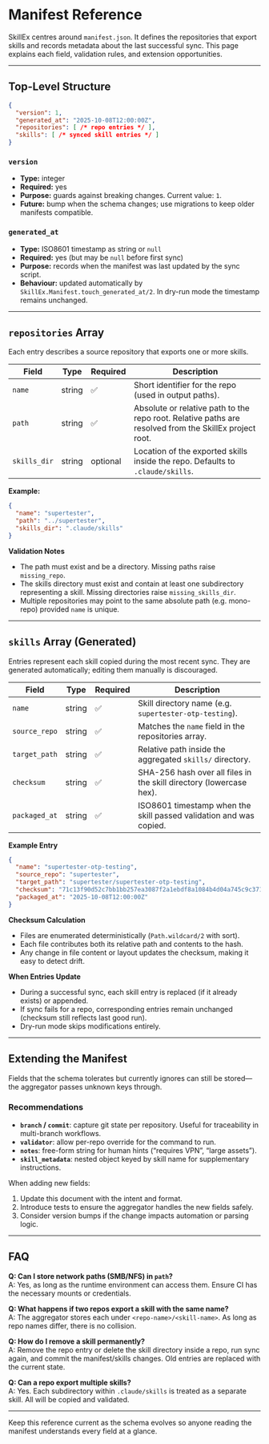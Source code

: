 # Manifest Reference

SkillEx centres around `manifest.json`. It defines the repositories that export skills and records metadata about the last successful sync. This page explains each field, validation rules, and extension opportunities.

---

## Top-Level Structure

```json
{
  "version": 1,
  "generated_at": "2025-10-08T12:00:00Z",
  "repositories": [ /* repo entries */ ],
  "skills": [ /* synced skill entries */ ]
}
```

### `version`

- **Type:** integer
- **Required:** yes
- **Purpose:** guards against breaking changes. Current value: `1`.
- **Future:** bump when the schema changes; use migrations to keep older manifests compatible.

### `generated_at`

- **Type:** ISO8601 timestamp as string or `null`
- **Required:** yes (but may be `null` before first sync)
- **Purpose:** records when the manifest was last updated by the sync script.
- **Behaviour:** updated automatically by `SkillEx.Manifest.touch_generated_at/2`. In dry-run mode the timestamp remains unchanged.

---

## `repositories` Array

Each entry describes a source repository that exports one or more skills.

| Field | Type | Required | Description |
| --- | --- | --- | --- |
| `name` | string | ✅ | Short identifier for the repo (used in output paths). |
| `path` | string | ✅ | Absolute or relative path to the repo root. Relative paths are resolved from the SkillEx project root. |
| `skills_dir` | string | optional | Location of the exported skills inside the repo. Defaults to `.claude/skills`. |

**Example:**

```json
{
  "name": "supertester",
  "path": "../supertester",
  "skills_dir": ".claude/skills"
}
```

**Validation Notes**

- The path must exist and be a directory. Missing paths raise `missing_repo`.
- The skills directory must exist and contain at least one subdirectory representing a skill. Missing directories raise `missing_skills_dir`.
- Multiple repositories may point to the same absolute path (e.g. mono-repo) provided `name` is unique.

---

## `skills` Array (Generated)

Entries represent each skill copied during the most recent sync. They are generated automatically; editing them manually is discouraged.

| Field | Type | Required | Description |
| --- | --- | --- | --- |
| `name` | string | ✅ | Skill directory name (e.g. `supertester-otp-testing`). |
| `source_repo` | string | ✅ | Matches the `name` field in the repositories array. |
| `target_path` | string | ✅ | Relative path inside the aggregated `skills/` directory. |
| `checksum` | string | ✅ | SHA-256 hash over all files in the skill directory (lowercase hex). |
| `packaged_at` | string | ✅ | ISO8601 timestamp when the skill passed validation and was copied. |

**Example Entry**

```json
{
  "name": "supertester-otp-testing",
  "source_repo": "supertester",
  "target_path": "supertester/supertester-otp-testing",
  "checksum": "71c13f90d52c7bb1bb257ea3087f2a1ebdf8a1084b4d04a745c9c371401b3f11",
  "packaged_at": "2025-10-08T12:00:00Z"
}
```

**Checksum Calculation**

- Files are enumerated deterministically (`Path.wildcard/2` with sort).
- Each file contributes both its relative path and contents to the hash.
- Any change in file content or layout updates the checksum, making it easy to detect drift.

**When Entries Update**

- During a successful sync, each skill entry is replaced (if it already exists) or appended.
- If sync fails for a repo, corresponding entries remain unchanged (checksum still reflects last good run).
- Dry-run mode skips modifications entirely.

---

## Extending the Manifest

Fields that the schema tolerates but currently ignores can still be stored—the aggregator passes unknown keys through.

### Recommendations

- **`branch` / `commit`**: capture git state per repository. Useful for traceability in multi-branch workflows.
- **`validator`**: allow per-repo override for the command to run.
- **`notes`**: free-form string for human hints (“requires VPN”, “large assets”).
- **`skill_metadata`**: nested object keyed by skill name for supplementary instructions.

When adding new fields:

1. Update this document with the intent and format.
2. Introduce tests to ensure the aggregator handles the new fields safely.
3. Consider version bumps if the change impacts automation or parsing logic.

---

## FAQ

**Q: Can I store network paths (SMB/NFS) in `path`?**  
A: Yes, as long as the runtime environment can access them. Ensure CI has the necessary mounts or credentials.

**Q: What happens if two repos export a skill with the same name?**  
A: The aggregator stores each under `<repo-name>/<skill-name>`. As long as repo names differ, there is no collision.

**Q: How do I remove a skill permanently?**  
A: Remove the repo entry or delete the skill directory inside a repo, run sync again, and commit the manifest/skills changes. Old entries are replaced with the current state.

**Q: Can a repo export multiple skills?**  
A: Yes. Each subdirectory within `.claude/skills` is treated as a separate skill. All will be copied and validated.

---

Keep this reference current as the schema evolves so anyone reading the manifest understands every field at a glance.
